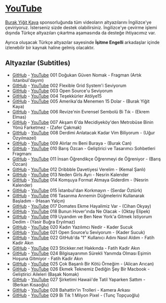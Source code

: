 # [YouTube](https://youtube.com/DogukanGuvenNomak)

[Burak Yiğit Kaya](https://twitter.com/madbyk) sponsorluğunda tüm videoların altyazılarını İngilizce'ye çeviriyoruz. İsterseniz sizde destek olabilirsiniz. İngilizce'ye çevirme işlemi dışında Türkçe altyazıları çıkartma aşamasında da desteğe ihtiyacımız var.

Ayrıca oluşacak Türkçe altyazılar sayesinde **İşitme Engelli** arkadaşlar içinde izlenebilir bir kaynak haline gelmiş olacaktır.

## Altyazılar (Subtitles)
 - [GitHub](srt/001-f_BAHdRyh2w.srt) - [YouTube](http://www.youtube.com/timedtext_video?v=f_BAHdRyh2w&ref=share) 001 Doğukan Güven Nomak - Fragman (Artık İstanbul'dayım)
 - [GitHub](srt/002-Nj4TgqFHif4.srt) - [YouTube](http://www.youtube.com/timedtext_video?v=Nj4TgqFHif4&ref=share) 002 Flexible Grid System'i Seviyorum
 - [GitHub](srt/003-zD4IE4nX8Ts.srt) - [YouTube](http://www.youtube.com/timedtext_video?v=zD4IE4nX8Ts&ref=share) 003 Open Source'u Seviyorum
 - [GitHub](srt/004-kp5aAUiZevI.srt) - [YouTube](http://www.youtube.com/timedtext_video?v=kp5aAUiZevI&ref=share) 004 Teşekkürler Atölye15
 - [GitHub](srt/005-Y5_aa3StBl0.srt) - [YouTube](http://www.youtube.com/timedtext_video?v=Y5_aa3StBl0&ref=share) 005 Amerika'da Menemen 15 Dolar - (Burak Yiğit Kaya)
 - [GitHub](srt/006-cJewUoTPx7c.srt) - [YouTube](http://www.youtube.com/timedtext_video?v=cJewUoTPx7c&ref=share) 006 Revize'nin Evrensel Sembolü Bi Tık - (Ekrem Elmas)
 - [GitHub](srt/007-BLxdKYvAa8Y.srt) - [YouTube](http://www.youtube.com/timedtext_video?v=BLxdKYvAa8Y&ref=share) 007 Akşam 6'da Mecidiyeköy'den Metrobüse Binin Yönü Farketmez - (Zafer Çakmak)
 - [GitHub](srt/008-tjUyejYF-98.srt) - [YouTube](http://www.youtube.com/timedtext_video?v=tjUyejYF-98&ref=share) 008 Derdimi Anlatacak Kadar Vim Biliyorum - (Uğur Özyılmazel)
 - [GitHub](srt/009-bs9eYjlP7pI.srt) - [YouTube](http://www.youtube.com/timedtext_video?v=bs9eYjlP7pI&ref=share) 009 Alırlar mı Beni Buraya - (Burak Can)
 - [GitHub](srt/010-eZm1k26kAGI.srt) - [YouTube](http://www.youtube.com/timedtext_video?v=eZm1k26kAGI&ref=share) 010 Barış Özcan - Geliştirici ve Tasarımcı Sohbetleri Fragmanı
 - [GitHub](srt/011-kqv6Rea68uE.srt) - [YouTube](http://www.youtube.com/timedtext_video?v=kqv6Rea68uE&ref=share) 011 İnsan Öğrendikçe Öğrenmeyi de Öğreniyor - (Barış Özcan)
 - [GitHub](srt/012-LfgymU3yYGw.srt) - [YouTube](http://www.youtube.com/timedtext_video?v=LfgymU3yYGw&ref=share) 012 Dribbble Davetiyesi Verelim - (Kemal Şanlı)
 - [GitHub](srt/013-p0Hdr0GgcaM.srt) - [YouTube](http://www.youtube.com/timedtext_video?v=p0Hdr0GgcaM&ref=share) 013 Neden Girls Ayrı - Nesrin Kalender
 - [GitHub](srt/014-_i1d0O2ZcJA.srt) - [YouTube](http://www.youtube.com/timedtext_video?v=_i1d0O2ZcJA&ref=share) 014 Komşuya Format Atmaya Giderdim - (Nesrin Kalender)
 - [GitHub](srt/015-atVNAtViJQA.srt) - [YouTube](http://www.youtube.com/timedtext_video?v=atVNAtViJQA&ref=share) 015 İstanbul'dan Korkmayın - (Serdar Öztürk)
 - [GitHub](srt/016-CFNMCv9hj_Y.srt) - [YouTube](http://www.youtube.com/timedtext_video?v=CFNMCv9hj_Y&ref=share) 016 Tasarıma Annemin Düğmelerini Kullanarak Başladım - (Hasan Yalçın)
 - [GitHub](srt/017-73hf5qthAw8.srt) - [YouTube](http://www.youtube.com/timedtext_video?v=73hf5qthAw8&ref=share) 017 Domates Ekme Hayalimiz Var - (Cihan Okyay)
 - [GitHub](srt/018-lIwexM0SFLI.srt) - [YouTube](http://www.youtube.com/timedtext_video?v=lIwexM0SFLI&ref=share) 018 Bunun Hover'ında Ne Olacak - (Oktay Elipek)
 - [GitHub](srt/019-KvGB2Owd_50.srt) - [YouTube](http://www.youtube.com/timedtext_video?v=KvGB2Owd_50&ref=share) 019 Uyandım ve Ben New York'a Gitmek İstiyorum Dedim - (Yasir Buğra Eryılmaz)
 - [GitHub](srt/020-D-7JPCAmE6U.srt) - [YouTube](http://www.youtube.com/timedtext_video?v=D-7JPCAmE6U&ref=share) 020 Kadın Yazılımcı Nedir - Kader Sucuk
 - [GitHub](srt/021-QgLnVuygNrY.srt) - [YouTube](http://www.youtube.com/timedtext_video?v=QgLnVuygNrY&ref=share) 021 Open Source’u Seviyorum - (Kader Sucuk)
 - [GitHub](srt/022-41G5s5ejRT0.srt) - [YouTube](http://www.youtube.com/timedtext_video?v=41G5s5ejRT0&ref=share) 022 GitHub'da "f" Kullanıcı Adını Nasıl Aldım - Fatih Kadir Akın
 - [GitHub](srt/023-zIoqSrZRBr0.srt) - [YouTube](http://www.youtube.com/timedtext_video?v=zIoqSrZRBr0&ref=share) 023 Stickker.net Hakkında - Fatih Kadir Akın
 - [GitHub](srt/024-aT6otd47OpI.srt) - [YouTube](http://www.youtube.com/timedtext_video?v=aT6otd47OpI&ref=share) 024 Bilgisayarımın Sürekli Yanımda Olması Eşimin Hoşuna Gitmiyor - Fatih Kadir Akın
 - [GitHub](srt/025-bc-yJjO4ro8.srt) - [YouTube](http://www.youtube.com/timedtext_video?v=bc-yJjO4ro8&ref=share) 025 Çok Başarılı Bir Kötü Örneğim - (Alican Arıcan)
 - [GitHub](srt/026-x-rRnyawMAg.srt) - [YouTube](http://www.youtube.com/timedtext_video?v=x-rRnyawMAg&ref=share) 026 Ekmek Teknemiz Dediğin Şey Bir Macbook - Geliştirici Aileleri (Başak Nomak)
 - [GitHub](srt/027-4oDfSFgOG8k.srt) - [YouTube](http://www.youtube.com/timedtext_video?v=4oDfSFgOG8k&ref=share) 027 Şirketimi Hawaii'de Tatil Yaparken Sattım - (Berkan Kısaoğlu)
 - [GitHub](srt/028-qjmBuDJ58fY.srt) - [YouTube](http://www.youtube.com/timedtext_video?v=qjmBuDJ58fY&ref=share) 028 Bahattin'in Trolleri - Kamera Arkası
 - [GitHub](srt/029-8IEqmTv9WW8.srt) - [YouTube](http://www.youtube.com/timedtext_video?v=8IEqmTv9WW8&ref=share) 029 Bi Tık 1 Milyon Pixel - (Tunç Topçuoğlu)
